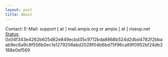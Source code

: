 ```yaml
---
layout: post
title: About
---
```


Contact:
E-Mail: support [ at ] mail.ampis.org or ampis [ at ] riseup.net  
[Status](https://status.im/): 0x04f343e4262b625d82e849ecbd35c9712bda8868b524d2dbd4782f2bbaab9ec6a9c8f556b0ec1e1279206abd2028f04b6bd75f96ca89f0952bf24db2188e0ef569  
